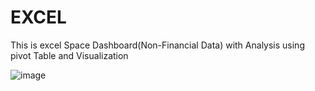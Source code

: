 # EXCEL
This is excel Space Dashboard(Non-Financial Data) with Analysis using pivot Table and Visualization

![image](https://user-images.githubusercontent.com/96813837/188562752-3375dd2e-7bae-4d70-b4fd-887805dbaccc.png)
